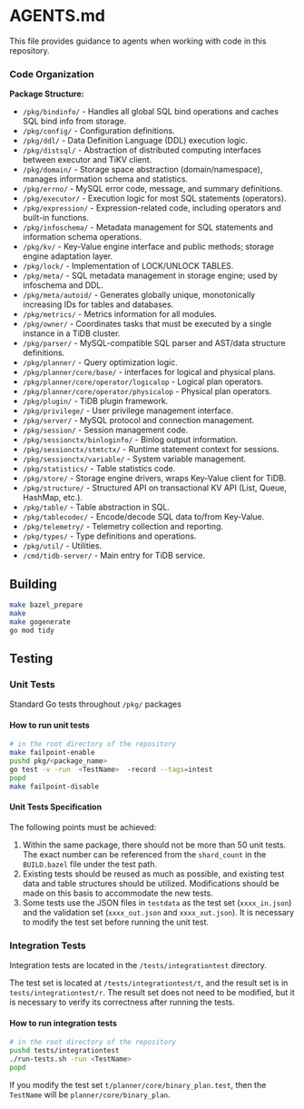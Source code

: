 # AGENTS.md

This file provides guidance to agents when working with code in this repository.

### Code Organization

**Package Structure:**

- `/pkg/bindinfo/` - Handles all global SQL bind operations and caches SQL bind info from storage.
- `/pkg/config/` - Configuration definitions.
- `/pkg/ddl/` - Data Definition Language (DDL) execution logic.
- `/pkg/distsql/` - Abstraction of distributed computing interfaces between executor and TiKV client.
- `/pkg/domain/` - Storage space abstraction (domain/namespace), manages information schema and statistics.
- `/pkg/errno/` - MySQL error code, message, and summary definitions.
- `/pkg/executor/` - Execution logic for most SQL statements (operators).
- `/pkg/expression/` - Expression-related code, including operators and built-in functions.
- `/pkg/infoschema/` - Metadata management for SQL statements and information schema operations.
- `/pkg/kv/` - Key-Value engine interface and public methods; storage engine adaptation layer.
- `/pkg/lock/` - Implementation of LOCK/UNLOCK TABLES.
- `/pkg/meta/` - SQL metadata management in storage engine; used by infoschema and DDL.
- `/pkg/meta/autoid/` - Generates globally unique, monotonically increasing IDs for tables and databases.
- `/pkg/metrics/` - Metrics information for all modules.
- `/pkg/owner/` - Coordinates tasks that must be executed by a single instance in a TiDB cluster.
- `/pkg/parser/` - MySQL-compatible SQL parser and AST/data structure definitions.
- `/pkg/planner/` - Query optimization logic.
- `/pkg/planner/core/base/` - interfaces for logical and physical plans.
- `/pkg/planner/core/operator/logicalop` - Logical plan operators.
- `/pkg/planner/core/operator/physicalop` - Physical plan operators.
- `/pkg/plugin/` - TiDB plugin framework.
- `/pkg/privilege/` - User privilege management interface.
- `/pkg/server/` - MySQL protocol and connection management.
- `/pkg/session/` - Session management code.
- `/pkg/sessionctx/binloginfo/` - Binlog output information.
- `/pkg/sessionctx/stmtctx/` - Runtime statement context for sessions.
- `/pkg/sessionctx/variable/` - System variable management.
- `/pkg/statistics/` - Table statistics code.
- `/pkg/store/` - Storage engine drivers, wraps Key-Value client for TiDB.
- `/pkg/structure/` - Structured API on transactional KV API (List, Queue, HashMap, etc.).
- `/pkg/table/` - Table abstraction in SQL.
- `/pkg/tablecodec/` - Encode/decode SQL data to/from Key-Value.
- `/pkg/telemetry/` - Telemetry collection and reporting.
- `/pkg/types/` - Type definitions and operations.
- `/pkg/util/` - Utilities.
- `/cmd/tidb-server/` - Main entry for TiDB service.

## Building

```bash
make bazel_prepare
make 
make gogenerate
go mod tidy
```

## Testing 

### Unit Tests

Standard Go tests throughout `/pkg/` packages

#### How to run unit tests

```bash
# in the root directory of the repository
make failpoint-enable
pushd pkg/<package_name>
go test -v -run  <TestName>  -record --tags=intest
popd
make failpoint-disable
```

#### Unit Tests Specification

The following points must be achieved:
1. Within the same package, there should not be more than 50 unit tests. The exact number can be referenced from the `shard_count` in the `BUILD.bazel` file under the test path.
2. Existing tests should be reused as much as possible, and existing test data and table structures should be utilized. Modifications should be made on this basis to accommodate the new tests.
3. Some tests use the JSON files in `testdata` as the test set (`xxxx_in.json`) and the validation set (`xxxx_out.json` and `xxxx_xut.json`). It is necessary to modify the test set before running the unit test.

### Integration Tests

Integration tests are located in the `/tests/integrationtest` directory.

The test set is located at `/tests/integrationtest/t`, and the result set is in `tests/integrationtest/r`. The result set does not need to be modified, but it is necessary to verify its correctness after running the tests.

#### How to run integration tests

```bash
# in the root directory of the repository
pushd tests/integrationtest
./run-tests.sh -run <TestName>
popd
```

If you modify the test set `t/planner/core/binary_plan.test`, then the `TestName` will be `planner/core/binary_plan`.
